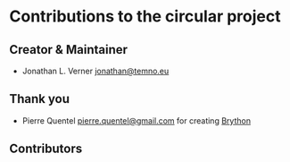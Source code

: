 # Contributions to the circular project

## Creator & Maintainer

 - Jonathan L. Verner <jonathan@temno.eu>

## Thank you

 - Pierre Quentel <pierre.quentel@gmail.com> for creating [Brython](http://www.brython.info)

## Contributors